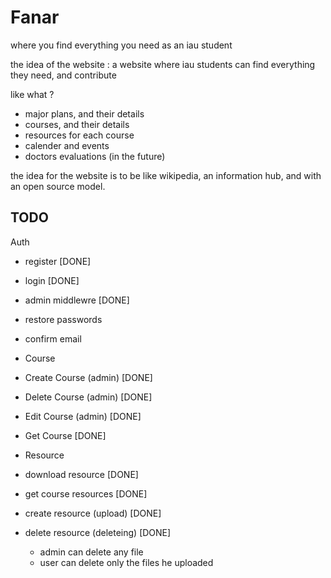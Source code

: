 # Fanar
where you find everything you need as an iau student



the idea of the website :
a website where iau students can find everything they need, and contribute 

like what ?
- major plans, and their details
- courses, and their details
- resources for each course
- calender and events
- doctors evaluations (in the future)

the idea for the website is to be like wikipedia, an information hub, and with an open source model.


## TODO
Auth
- register [DONE]
- login [DONE]
- admin middlewre [DONE]
- restore passwords
- confirm email


- Course
- Create Course (admin) [DONE]
- Delete Course (admin) [DONE]
- Edit Course (admin) [DONE]
- Get Course [DONE]


- Resource
- download resource [DONE]
- get course resources [DONE]
- create resource (upload) [DONE]
- delete resource (deleteing) [DONE]
  - admin can delete any file
  - user can delete only the files he uploaded
  
